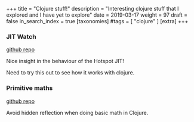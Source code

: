 +++
title = "Clojure stuff!"
description = "Interesting clojure stuff that I explored and I have yet to explore"
date = 2019-03-17
weight = 97
draft = false
in_search_index = true
[taxonomies]
#tags = [ "clojure" ]
[extra]
+++

### JIT Watch

[github repo](https://github.com/AdoptOpenJDK/jitwatch)

Nice insight in the behaviour of the Hotspot JIT!

Need to try this out to see how it works with clojure.

### Primitive maths

[github repo](https://github.com/ztellman/primitive-math)

Avoid hidden reflection when doing basic math in Clojure.
